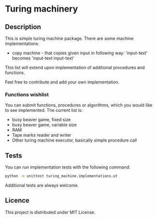 # Turing machinery
## Description
This is simple turing machine package. There are some machine implementations:

- copy machine - that copies given input in following way: 'input-text' becomes 'input-text input-text'

This list will extend upon implementation of additional procedures and functions.

Feel free to contribute and add your own implementation.

### Functions wishlist
You can submit functions, procedures or algorithms, which you would like to see implemented. The current list is:

- busy beaver game, fixed size
- busy beaver game, variable size
- RAM
- Tape marks reader and writer
- Other turing machine executor, basically simple procedure call

## Tests
You can run implementation tests with the following command:
```bash
python -m unittest turing_machine.implementations.ut
```

Additional tests are always welcome.

## Licence
This project is distributed under MIT License.
